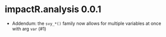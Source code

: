 # impactR.analysis 0.0.1

* Addendum: the `svy_*()` family now allows for multiple variables at once with arg `var` (#1)
